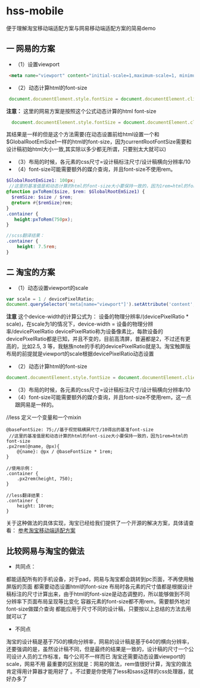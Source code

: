 hss-mobile
===========
便于理解淘宝移动端适配方案与网易移动端适配方案的简易demo

## 一 网易的方案

- （1）设置viewport
```html
 <meta name="viewport" content="initial-scale=1,maximum-scale=1, minimum-scale=1">
``` 

- （2）动态计算html的font-size
```js
 document.documentElement.style.fontSize = document.documentElement.clientWidth / 10 + 'px';
``` 

 **注意：**
 这里的网易方案是按照这个公式动态计算的html font-size
 ```js
   document.documentElement.style.fontSize = document.documentElement.clientWidth / originalWidth * currentRootFontSize + 'px';
 ``` 

   其结果是一样的但是这个方法需要(在动态设置前给html设置一个和$GlobalRootEmSize1一样的html的font-size，因为currentRootFontSize需要和设计稿初始html大小一致,其实除以多少都无所谓，只要别太大就可以)
- （3）布局的时候，各元素的css尺寸=设计稿标注尺寸/设计稿横向分辨率/10
- （4）font-size可能需要额外的媒介查询，并且font-size不使用rem。

```scss
$GlobalRootEmSize1: 100px;
 //这里的基准值是和动态计算的html的font-size大小要保持一致的，因为1rem=html的font-size
@function pxToRem($size, $rem: $GlobalRootEmSize1) {
  $remSize: $size / $rem;
  @return #{$remSize}rem;
}
.container {
   height:pxToRem(750px);
}

//scss翻译结果：
.container {
    height: 7.5rem;
}
```

## 二 淘宝的方案

- （1）动态设置viewport的scale
```js
var scale = 1 / devicePixelRatio;
document.querySelector('meta[name="viewport"]').setAttribute('content','initial-scale=' + scale + ', maximum-scale=' + scale + ', minimum-scale=' + scale + ', user-scalable=no');
```

**注意**
这个device-width的计算公式为：
设备的物理分辨率/(devicePixelRatio * scale)，在scale为1的情况下，device-width = 设备的物理分辨率/devicePixelRatio
devicePixelRatio称为设备像素比，每款设备的devicePixelRatio都是已知，并且不变的，目前高清屏，普遍都是2，不过还有更高的，比如2.5, 3 等，我魅族note的手机的devicePixelRatio就是3。淘宝触屏版布局的前提就是viewport的scale根据devicePixelRatio动态设置
- （2）动态计算html的font-size
```js
document.documentElement.style.fontSize = document.documentElement.clientWidth / 10 + 'px';
```

- （3）布局的时候，各元素的css尺寸=设计稿标注尺寸/设计稿横向分辨率/10
- （4）font-size可能需要额外的媒介查询，并且font-size不使用rem，这一点跟网易是一样的。

//less 定义一个变量和一个mixin
```less
@baseFontSize: 75;//基于视觉稿横屏尺寸/10得出的基准font-size
 //这里的基准值是和动态计算的html的font-size大小要保持一致的，因为1rem=html的font-size
.px2rem(@name, @px){
    @{name}: @px / @baseFontSize * 1rem;
}

//使用示例：
.container {
    .px2rem(height, 750);
}

//less翻译结果：
.container {
    height: 10rem;
}
```

关于这种做法的具体实现，淘宝已经给我们提供了一个开源的解决方案，具体请查看：
[参考淘宝移动端适配方案](https://github.com/amfe/lib-flexible)


## 比较网易与淘宝的做法

- 共同点：

都能适配所有的手机设备，对于pad，网易与淘宝都会跳转到pc页面，不再使用触屏版的页面
都需要动态设置html的font-size
布局时各元素的尺寸值都是根据设计稿标注的尺寸计算出来，由于html的font-size是动态调整的，所以能够做到不同分辨率下页面布局呈现等比变化
容器元素的font-size都不用rem，需要额外地对font-size做媒介查询
都能应用于尺寸不同的设计稿，只要按以上总结的方法去用就可以了

- 不同点

淘宝的设计稿是基于750的横向分辨率，网易的设计稿是基于640的横向分辨率，还要强调的是，虽然设计稿不同，但是最终的结果是一致的，设计稿的尺寸一个公司设计人员的工作标准，每个公司不一样而已
淘宝还需要动态设置viewport的scale，网易不用
最重要的区别就是：网易的做法，rem值很好计算，淘宝的做法肯定得用计算器才能用好了 。不过要是你使用了less和sass这样的css处理器，就好办多了
